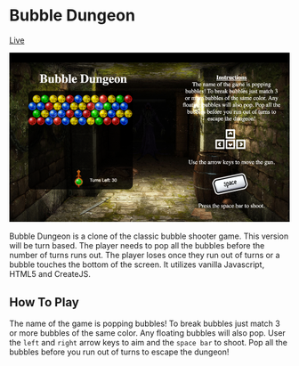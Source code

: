# Bubble Dungeon

[Live](www.zackyu.com/bubble_dungeon)

![Bubble Dungeon](assets/images/bubble_dungeon.png)

Bubble Dungeon is a clone of the classic bubble shooter game. This version will be turn based. The player needs to pop all the bubbles before the number of turns runs out. The player loses once they run out of turns or a bubble touches the bottom of the screen. It utilizes vanilla Javascript, HTML5 and CreateJS.

## How To Play

The name of the game is popping bubbles! To break bubbles just match
3 or more bubbles of the same color. Any floating bubbles will also pop.
User the `left` and `right` arrow keys to aim and the `space bar` to shoot.
Pop all the bubbles before you run out of turns to escape the dungeon!
